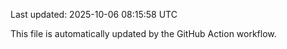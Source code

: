 Last updated: 2025-10-06 08:15:58 UTC

This file is automatically updated by the GitHub Action workflow.
